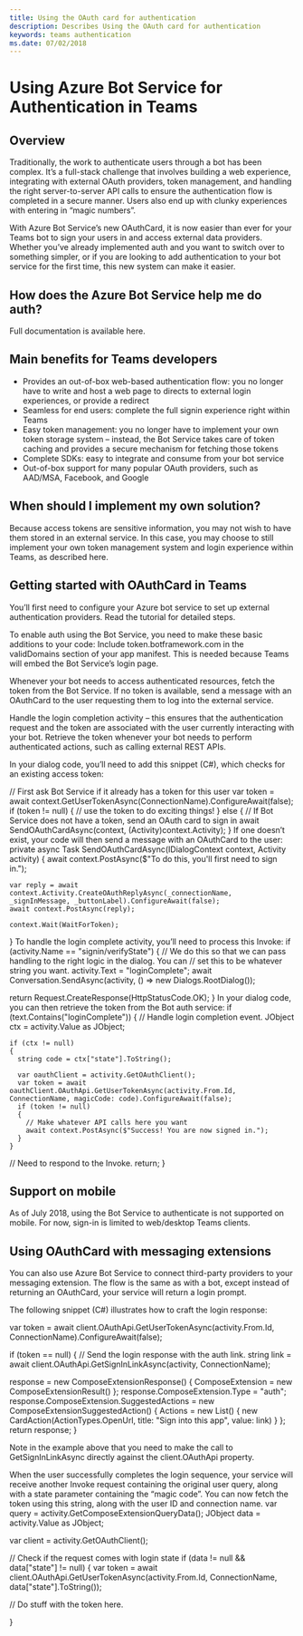 ```yaml
---
title: Using the OAuth card for authentication
description: Describes Using the OAuth card for authentication
keywords: teams authentication
ms.date: 07/02/2018
---
```

# Using Azure Bot Service for Authentication in Teams

## Overview

Traditionally, the work to authenticate users through a bot has been complex. It’s a full-stack challenge that involves building a web experience, integrating with external OAuth providers, token management, and handling the right server-to-server API calls to ensure the authentication flow is completed in a secure manner. Users also end up with clunky experiences with entering in “magic numbers”.

With Azure Bot Service’s new OAuthCard, it is now easier than ever for your Teams bot to sign your users in and access external data providers. Whether you’ve already implemented auth and you want to switch over to something simpler, or if you are looking to add authentication to your bot service for the first time, this new system can make it easier.

## How does the Azure Bot Service help me do auth?

Full documentation is available here.

## Main benefits for Teams developers

* Provides an out-of-box web-based authentication flow: you no longer have to write and host a web page to directs to external login experiences, or provide a redirect
* Seamless for end users: complete the full signin experience right within Teams
* Easy token management: you no longer have to implement your own token storage system – instead, the Bot Service takes care of token caching and provides a secure mechanism for fetching those tokens
* Complete SDKs: easy to integrate and consume from your bot service
* Out-of-box support for many popular OAuth providers, such as AAD/MSA, Facebook, and Google

## When should I implement my own solution?

Because access tokens are sensitive information, you may not wish to have them stored in an external service. In this case, you may choose to still implement your own token management system and login experience within Teams, as described here.

## Getting started with OAuthCard in Teams

You’ll first need to configure your Azure bot service to set up external authentication providers. Read the tutorial for detailed steps.

To enable auth using the Bot Service, you need to make these basic additions to your code: 
Include token.botframework.com in the validDomains section of your app manifest. This is needed because Teams will embed the Bot Service’s login page.

Whenever your bot needs to access authenticated resources, fetch the token from the Bot Service. If no token is available, send a message with an OAuthCard to the user requesting them to log into the external service.

Handle the login completion activity – this ensures that the authentication request and the token are associated with the user currently interacting with your bot. 
Retrieve the token whenever your bot needs to perform authenticated actions, such as calling external REST APIs.

In your dialog code, you’ll need to add this snippet (C#), which checks for an existing access token:

// First ask Bot Service if it already has a token for this user
var token = await context.GetUserTokenAsync(ConnectionName).ConfigureAwait(false);
if (token != null)
{
    // use the token to do exciting things!
}
else
{
    // If Bot Service does not have a token, send an OAuth card to sign in 
    await SendOAuthCardAsync(context, (Activity)context.Activity); 
} 
If one doesn’t exist, your code will then send a message with an OAuthCard to the user: 
private async Task SendOAuthCardAsync(IDialogContext context, Activity activity) 
{ 
    await context.PostAsync($"To do this, you'll first need to sign in."); 
 
    var reply = await context.Activity.CreateOAuthReplyAsync(_connectionName, _signInMessage, _buttonLabel).ConfigureAwait(false); 
    await context.PostAsync(reply); 
 
    context.Wait(WaitForToken); 
} 
To handle the login complete activity, you’ll need to process this Invoke: 
if (activity.Name == "signin/verifyState") 
{ 
  // We do this so that we can pass handling to the right logic in the dialog. You can 
  // set this to be whatever string you want. 
  activity.Text = "loginComplete"; 
  await Conversation.SendAsync(activity, () => new Dialogs.RootDialog()); 
 
  return Request.CreateResponse(HttpStatusCode.OK); 
} 
In your dialog code, you can then retrieve the token from the Bot auth service: 
if (text.Contains("loginComplete")) 
  { 
    // Handle login completion event. 
    JObject ctx = activity.Value as JObject; 
 
    if (ctx != null) 
    { 
      string code = ctx["state"].ToString(); 
 
      var oauthClient = activity.GetOAuthClient(); 
      var token = await oauthClient.OAuthApi.GetUserTokenAsync(activity.From.Id, ConnectionName, magicCode: code).ConfigureAwait(false); 
      if (token != null) 
      { 
        // Make whatever API calls here you want 
        await context.PostAsync($"Success! You are now signed in."); 
      } 
    } 
  // Need to respond to the Invoke. 
  return; 
}

## Support on mobile

As of July 2018, using the Bot Service to authenticate is not supported on mobile. For now, sign-in is limited to web/desktop Teams clients.

## Using OAuthCard with messaging extensions

You can also use Azure Bot Service to connect third-party providers to your messaging extension. The flow is the same as with a bot, except instead of returning an OAuthCard, your service will return a login prompt.

The following snippet (C#) illustrates how to craft the login response: 

var token = await client.OAuthApi.GetUserTokenAsync(activity.From.Id, ConnectionName).ConfigureAwait(false);
 
if (token == null) 
{ 
  // Send the login response with the auth link. 
  string link = await client.OAuthApi.GetSignInLinkAsync(activity, ConnectionName); 
 
  response = new ComposeExtensionResponse() 
  { 
    ComposeExtension = new ComposeExtensionResult() 
  }; 
  response.ComposeExtension.Type = "auth"; 
  response.ComposeExtension.SuggestedActions = new ComposeExtensionSuggestedAction() 
  { 
    Actions = new List<CardAction>() 
      { 
        new CardAction(ActionTypes.OpenUrl, title: "Sign into this app", value: link) 
      } 
    }; 
  return response; 
} 

Note in the example above that you need to make the call to GetSignInLinkAsync directly against the client.OAuthApi property.

When the user successfully completes the login sequence, your service will receive another Invoke request containing the original user query, along with a state parameter containing the “magic code”. You can now fetch the token using this string, along with the user ID and connection name. 
var query = activity.GetComposeExtensionQueryData(); 
JObject data = activity.Value as JObject; 
 
var client = activity.GetOAuthClient(); 
 
// Check if the request comes with login state 
if (data != null && data["state"] != null) 
{ 
  var token = await client.OAuthApi.GetUserTokenAsync(activity.From.Id, ConnectionName, data["state"].ToString()); 
 
  // Do stuff with the token here. 
 
} 